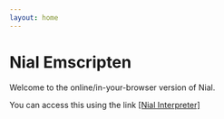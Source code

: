 ```yaml
---
layout: home
---
```


# Nial Emscripten

Welcome to the online/in-your-browser version of Nial.

You can access this using the link [[Nial Interpreter]](current/index.html)

